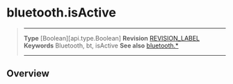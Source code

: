 # bluetooth.isActive

> --------------------- ------------------------------------------------------------------------------------------
> __Type__              [Boolean][api.type.Boolean]
> __Revision__          [REVISION_LABEL](REVISION_URL)
> __Keywords__          Bluetooth, bt, isActive
> __See also__          [bluetooth.*](/plugin.bluetooth.md)
> --------------------- ------------------------------------------------------------------------------------------

## Overview